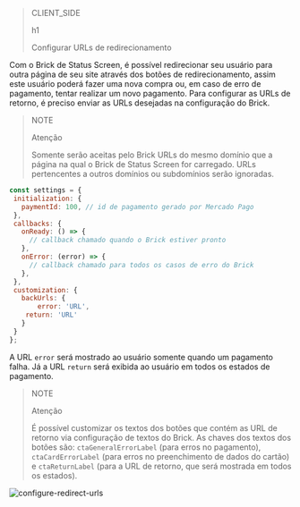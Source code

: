 > CLIENT_SIDE
>
> h1
>
> Configurar URLs de redirecionamento

Com o Brick de Status Screen, é possível redirecionar seu usuário para outra página de seu site através dos botões de redirecionamento, assim este usuário poderá fazer uma nova compra ou, em caso de erro de pagamento, tentar realizar um novo pagamento. Para configurar as URLs de retorno, é preciso enviar as URLs desejadas na configuração do Brick.

> NOTE
>
> Atenção
>
> Somente serão aceitas pelo Brick URLs do mesmo domínio que a página na qual o Brick de Status Screen for carregado. URLs pertencentes a outros domínios ou subdomínios serão ignoradas.

```javascript
const settings = {
 initialization: {
   paymentId: 100, // id de pagamento gerado por Mercado Pago
 },
 callbacks: {
   onReady: () => {
     // callback chamado quando o Brick estiver pronto
   },
   onError: (error) => {
     // callback chamado para todos os casos de erro do Brick
   },
 },
 customization: {
   backUrls: {
       error: 'URL',
	return: 'URL'
   }
 }
};
```

A URL `error` será mostrado ao usuário somente quando um pagamento falha. Já a URL `return` será exibida ao usuário em todos os estados de pagamento.

> NOTE
>
> Atenção
>
> É possível customizar os textos dos botões que contém as URL de retorno via configuração de textos do Brick. As chaves dos textos dos botões são: `ctaGeneralErrorLabel` (para erros no pagamento),  `ctaCardErrorLabel` (para erros no preenchimento de dados do cartão) e `ctaReturnLabel` (para a URL de retorno, que será mostrada em todos os estados).

![configure-redirect-urls](checkout-bricks/configure-redirect-urls-pt.jpg)
